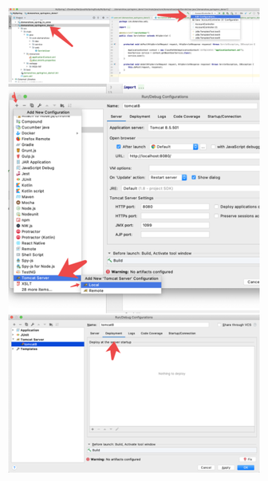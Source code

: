 ![springmvc002](images/springmvc002.png)
![springmvc003](images/springmvc003.png)
![springmvc004](images/springmvc004.png)

